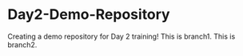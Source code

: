 # Day2-Demo-Repository
Creating a demo repository for Day 2 training!
This is branch1.
This is branch2.
